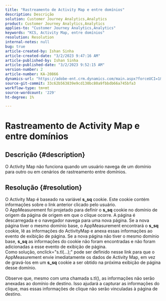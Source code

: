```yaml
---
title: "Rastreamento de Activity Map e entre domínios"
description: Descrição
solution: Customer Journey Analytics,Analytics
product: Customer Journey Analytics,Analytics
applies-to: "Customer Journey Analytics,Analytics"
keywords: "KCS, Activity Map, entre domínios"
resolution: Resolution
internal-notes: null
bug: true
article-created-by: Ishan Sinha
article-created-date: "3/2/2023 9:47:16 AM"
article-published-by: Ishan Sinha
article-published-date: "3/2/2023 9:52:15 AM"
version-number: 2
article-number: KA-20866
dynamics-url: "https://adobe-ent.crm.dynamics.com/main.aspx?forceUCI=1&pagetype=entityrecord&etn=knowledgearticle&id=385c0b33-dfb8-ed11-83fe-6045bd0065f9"
source-git-commit: 33c62b563839e9cd130bc80a9fbbdb66a745bfa3
workflow-type: tm+mt
source-wordcount: '229'
ht-degree: 1%

---
```


# Rastreamento de Activity Map e entre domínios

## Descrição {#description}

O Activity Map não funciona quando um usuário navega de um domínio para outro ou em cenários de rastreamento entre domínios.

## Resolução {#resolution}

O Activity Map é baseado na variável <b>s_sq</b> cookie. Este cookie contém informações sobre o link anterior clicado pelo usuário.<br>O AppMeasurement foi projetado para definir o <b>s_sq</b> cookie no domínio de origem da página de origem em que o clique ocorre. A página é descarregada e o navegador navega para uma nova página. Se a nova página tiver o mesmo domínio base, o AppMeasurement encontrará o <b>s_sq</b> cookie, lê as informações do ActivityMap e anexa essas informações ao evento de exibição de página. Se a nova página não tiver o mesmo domínio base, <b>s_sq</b> as informações do cookie não foram encontradas e não foram adicionadas a esse evento de exibição de página.<br>Como solução, onclick=&quot;s.tl(...);&quot; pode ser definido nesse link para que o AppMeasurement envie imediatamente os dados de Activity Map, em vez de gravá-los em um <b>s_sq</b> cookie a ser obtido na próxima exibição de página desse domínio.<br> <br>Observe que, mesmo com uma chamada s.tl(), as informações não serão anexadas ao domínio de destino. Isso ajudará a capturar as informações do clique, mas essas informações de clique não serão vinculadas à página de destino.<br>



